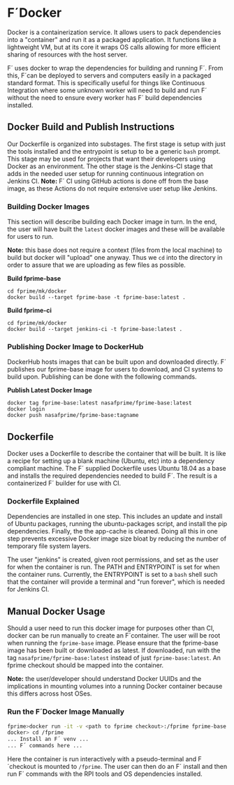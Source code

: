 # F´Docker

Docker is a containerization service. It allows users to pack dependencies into a "container" and
run it as a packaged application. It functions like a lightweight VM, but at its core it wraps
OS calls allowing for more efficient sharing of resources with the host server.

F´ uses docker to wrap the dependencies for building and running F´. From this, F´can be deployed
to servers and computers easily in a packaged standard format. This is specifically useful for
things like Continuous Integration where some unknown worker will need to build and run F´ without
the need to ensure every worker has F´ build dependencies installed.

## Docker Build and Publish Instructions

Our Dockerfile is organized into substages. The first stage is setup with just the tools installed
and the entrypoint is setup to be a generic `bash` prompt. This stage may be used for projects
that want their developers using Docker as an environment.  The other stage is the Jenkins-CI stage
that adds in the needed user setup for running continuous integration on Jenkins CI.  **Note:** 
F´ CI using GitHub actions is done off from the base image, as these Actions do not require extensive
user setup like Jenkins.

### Building Docker Images

This section will describe building each Docker image in turn. In the end, the user will have built
the `latest` docker images and these will be available for users to run.

**Note:** this base does not require a context (files from the local machine) to build but docker
will "upload" one anyway. Thus we `cd` into the directory in order to assure that we are uploading
as few files as possible.

**Build fprime-base**
```
cd fprime/mk/docker
docker build --target fprime-base -t fprime-base:latest .
```

**Build fprime-ci**
```
cd fprime/mk/docker
docker build --target jenkins-ci -t fprime-base:latest .
```

### Publishing Docker Image to DockerHub

DockerHub hosts images that can be built upon and downloaded directly.  F´ publishes our fprime-base
image for users to download, and CI systems to build upon. Publishing can be done with the following
commands.

**Publish Latest Docker Image**
```
docker tag fprime-base:latest nasafprime/fprime-base:latest
docker login
docker push nasafprime/fprime-base:tagname
```

## Dockerfile

Docker uses a Dockerfile to describe the container that will be built. It is like a recipe for
setting up a blank machine (Ubuntu, etc) into a dependency compliant machine. The F´ supplied
Dockerfile uses Ubuntu 18.04 as a base and installs the required dependencies needed to build F´.
The result is a containerized F´ builder for use with CI.

### Dockerfile Explained

Dependencies are installed in one step. This includes an update and install of Ubuntu
packages, running the ubuntu-packages script, and install the pip dependencies. Finally, the the
app-cache is cleaned. Doing all this in one step prevents excessive Docker image size bloat by
reducing the number of temporary file system layers.

The user "jenkins" is created, given root permissions, and set as the user for when the
container is run. The PATH and ENTRYPOINT is set for when the container runs. Currently, the ENTRYPOINT
is set to a `bash` shell such that the container will provide a terminal and "run forever", which is
needed for Jenkins CI.

## Manual Docker Usage

Should a user need to run this docker image for purposes other than CI, docker can be run manually to
create an F´container. The user will be root when running the `fprime-base` image. Please ensure that
the fprime-base image has been built or downloaded as latest. If downloaded, run with the tag
`nasafprime/fprime-base:latest` instead of just `fprime-base:latest`. An fprime checkout should be
mapped into the container.

**Note:** the user/developer should understand Docker UUIDs and the implications in mounting volumes
into a running Docker container because this differs across host OSes.

### Run the F´Docker Image Manually
```bash
fprime>docker run -it -v <path to fprime checkout>:/fprime fprime-base:latest
docker> cd /fprime
... Install an F´ venv ...
... F´ commands here ...
``` 
Here the container is run interactively with a pseudo-terminal and F´checkout is mounted to
`/fprime`. The user can then do an F´ install and then run F´ commands with the RPI tools and OS
dependencies installed.
